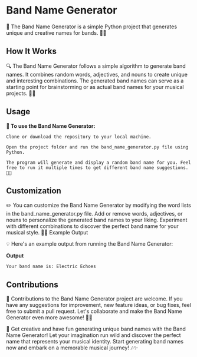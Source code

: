 # **Band Name Generator**

🎵 The Band Name Generator is a simple Python project that generates unique and creative names for bands. 🌟💡

## **How It Works**

🔍 The Band Name Generator follows a simple algorithm to generate band names. It combines random words, adjectives, and nouns to create unique and interesting combinations. The generated band names can serve as a starting point for brainstorming or as actual band names for your musical projects. 🎸🎶

## **Usage**

**🚀 To use the Band Name Generator:**

    Clone or download the repository to your local machine.

    Open the project folder and run the band_name_generator.py file using Python.

    The program will generate and display a random band name for you. Feel free to run it multiple times to get different band name suggestions. 🎩✨

## **Customization**

✏️ You can customize the Band Name Generator by modifying the word lists in the band_name_generator.py file. Add or remove words, adjectives, or nouns to personalize the generated band names to your liking. Experiment with different combinations to discover the perfect band name for your musical style. 🎵🌈
Example Output

💡 Here's an example output from running the Band Name Generator:

**Output**
```
Your band name is: Electric Echoes
```

## **Contributions**

🌟 Contributions to the Band Name Generator project are welcome. If you have any suggestions for improvement, new feature ideas, or bug fixes, feel free to submit a pull request. Let's collaborate and make the Band Name Generator even more awesome! 👥💪

🎉 Get creative and have fun generating unique band names with the Band Name Generator! Let your imagination run wild and discover the perfect name that represents your musical identity. Start generating band names now and embark on a memorable musical journey! 🎶✨